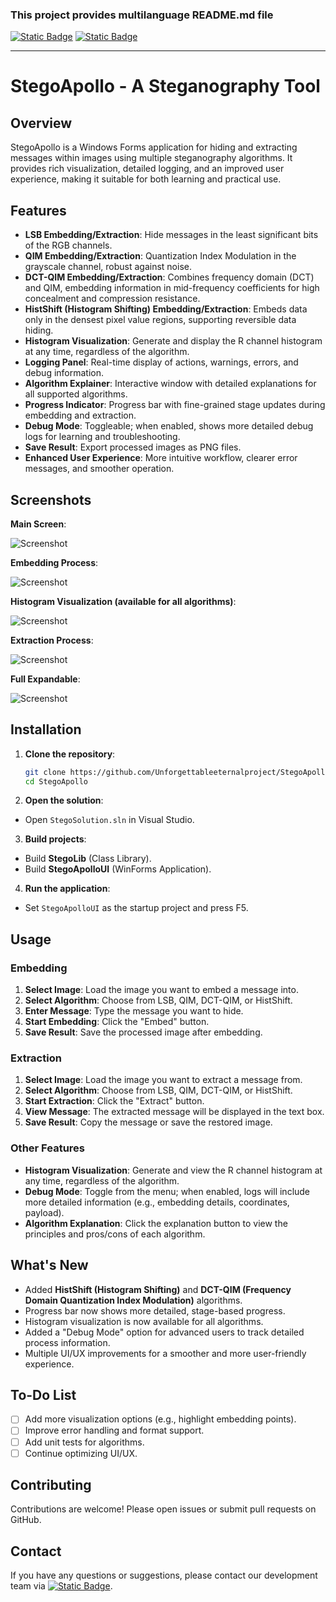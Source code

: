 ### This project provides multilanguage README.md file
[![Static Badge](https://img.shields.io/badge/lang-en-red)](https://github.com/Unforgettableeternalproject/StegoApollo/blob/master/README.md) [![Static Badge](https://img.shields.io/badge/lang-zh--tw-yellow)](https://github.com/Unforgettableeternalproject/StegoApollo/blob/master/README.zh-tw.md)

---

# StegoApollo - A Steganography Tool

## Overview

StegoApollo is a Windows Forms application for hiding and extracting messages within images using multiple steganography algorithms. It provides rich visualization, detailed logging, and an improved user experience, making it suitable for both learning and practical use.

## Features

* **LSB Embedding/Extraction**: Hide messages in the least significant bits of the RGB channels.
* **QIM Embedding/Extraction**: Quantization Index Modulation in the grayscale channel, robust against noise.
* **DCT-QIM Embedding/Extraction**: Combines frequency domain (DCT) and QIM, embedding information in mid-frequency coefficients for high concealment and compression resistance.
* **HistShift (Histogram Shifting) Embedding/Extraction**: Embeds data only in the densest pixel value regions, supporting reversible data hiding.
* **Histogram Visualization**: Generate and display the R channel histogram at any time, regardless of the algorithm.
* **Logging Panel**: Real-time display of actions, warnings, errors, and debug information.
* **Algorithm Explainer**: Interactive window with detailed explanations for all supported algorithms.
* **Progress Indicator**: Progress bar with fine-grained stage updates during embedding and extraction.
* **Debug Mode**: Toggleable; when enabled, shows more detailed debug logs for learning and troubleshooting.
* **Save Result**: Export processed images as PNG files.
* **Enhanced User Experience**: More intuitive workflow, clearer error messages, and smoother operation.

## Screenshots

**Main Screen**:

![Screenshot](StegoApolloUI/Screenshots/001.png)

**Embedding Process**:

![Screenshot](StegoApolloUI/Screenshots/002.png)

**Histogram Visualization (available for all algorithms)**:

![Screenshot](StegoApolloUI/Screenshots/003.png)

**Extraction Process**:

![Screenshot](StegoApolloUI/Screenshots/004.png)

**Full Expandable**:

![Screenshot](StegoApolloUI/Screenshots/005.png)

## Installation

1. **Clone the repository**:
	```bash
	git clone https://github.com/Unforgettableeternalproject/StegoApollo
	cd StegoApollo
	```

2. **Open the solution**:
* Open `StegoSolution.sln` in Visual Studio.

3. **Build projects**:
* Build **StegoLib** (Class Library).
* Build **StegoApolloUI** (WinForms Application).

4. **Run the application**:
* Set `StegoApolloUI` as the startup project and press F5.


## Usage

### Embedding

1. **Select Image**: Load the image you want to embed a message into.
2. **Select Algorithm**: Choose from LSB, QIM, DCT-QIM, or HistShift.
3. **Enter Message**: Type the message you want to hide.
4. **Start Embedding**: Click the "Embed" button.
5. **Save Result**: Save the processed image after embedding.

### Extraction

1. **Select Image**: Load the image you want to extract a message from.
2. **Select Algorithm**: Choose from LSB, QIM, DCT-QIM, or HistShift.
3. **Start Extraction**: Click the "Extract" button.
4. **View Message**: The extracted message will be displayed in the text box.
5. **Save Result**: Copy the message or save the restored image.

### Other Features

- **Histogram Visualization**: Generate and view the R channel histogram at any time, regardless of the algorithm.
- **Debug Mode**: Toggle from the menu; when enabled, logs will include more detailed information (e.g., embedding details, coordinates, payload).
- **Algorithm Explanation**: Click the explanation button to view the principles and pros/cons of each algorithm.

## What's New

- Added **HistShift (Histogram Shifting)** and **DCT-QIM (Frequency Domain Quantization Index Modulation)** algorithms.
- Progress bar now shows more detailed, stage-based progress.
- Histogram visualization is now available for all algorithms.
- Added a "Debug Mode" option for advanced users to track detailed process information.
- Multiple UI/UX improvements for a smoother and more user-friendly experience.

## To-Do List

- [ ] Add more visualization options (e.g., highlight embedding points).
- [ ] Improve error handling and format support.
- [ ] Add unit tests for algorithms.
- [ ] Continue optimizing UI/UX.

## Contributing

Contributions are welcome! Please open issues or submit pull requests on GitHub.

## Contact

If you have any questions or suggestions, please contact our development team via [![Static Badge](https://img.shields.io/badge/mail-Bernie-blue)](mailto:ptyc4076@gmail.com).
